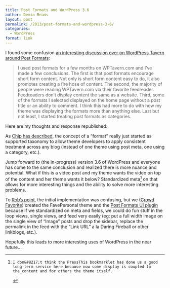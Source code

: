 ```yaml
---
title: Post Formats and WordPress 3.6
author: Devin Reams
layout: post
permalink: /2013/post-formats-and-wordpress-3-6/
categories:
  - WordPress
format: link
---
```

I found some confusion [an interesting discussion over on WordPress Tavern around Post Formats][1]:

> I used post formats for a few months on WPTavern.com and I’ve made a few conclusions. The first is that post formats encourage short form content. Not only is short form content easy to do, it also promotes creating a fire hose of content. The second, the majority of people were reading WPTavern.com via their favorite feedreader. Feedreaders don’t display content the same as a website. Third, some of the formats I selected displayed on the home page without a post title or an ability to comment. I think this had more to do with how my theme was displaying the formats more than anything else. Last but not least, I started treating post formats as categories. 

Here are my thoughts and response republished:

As [Chip has described][2], the concept of a &#8220;format&#8221; really just started as supported taxonomy to allow theme developers to apply consistent treatment across any blog (instead of one theme using post meta, one using a category, etc.).

Jump forward to (the in-progress) version 3.6 of WordPress and everyone has come to the same conclusion and realized there is more nuance and potential. What if this is a video post and my theme wants the video on top of the content and her theme wants it below? Standardized meta[^1] on that allows for more interesting things and the ability to solve more interesting problems.

To [Rob&#8217;s point][3], the initial implementation was confusing, but we ([Crowd Favorite][4]) created the FavePersonal theme and the [Post Formats UI plugin][5] because if we standardized on meta and fields, we could do fun stuff in the loop views, single views, and feed very easily (eg: put a full width image on the single view of &#8220;Image&#8221; posts and drop the sidebar, replace the permalink in the feed with the &#8220;Link URL&#8221; a la Daring Fireball or other linkblogs, etc.).

Hopefully this leads to more interesting uses of WordPress in the near future&#8230;

[^1]:    I don&#8217;t think the PressThis bookmarklet has done us a good long-term service here because now some display is coupled to the_content and for others the theme itself.

 [1]: http://www.wptavern.com/post-format-history-and-wordpress-3-6
 [2]: http://www.wptavern.com/post-format-history-and-wordpress-3-6#comment-21980
 [3]: http://www.wptavern.com/post-format-history-and-wordpress-3-6#comment-21856
 [4]: http://crowdfavorite.com/
 [5]: https://github.com/crowdfavorite/wp-post-formats